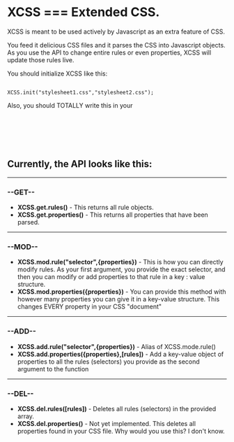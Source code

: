 
<h1>XCSS === Extended CSS.</h1>

<p>XCSS is meant to be used actively by Javascript as an extra feature of CSS.</p>

<p>You feed it delicious CSS files and it parses the CSS into Javascript objects. As you use the API to change entire rules or even properties, XCSS will update those rules live.</p>

<p>You should initialize XCSS like this:</p>
<code>
XCSS.init("stylesheet1.css","stylesheet2.css");
</code>

<p>Also, you should TOTALLY write this in your <code><head></code></p>

<code>
	<noscript>
			<link media="all" type="text/css" rel="stylesheet" href="stylesheet1.css" />
			<link media="all" type="text/css" rel="stylesheet" href="stylesheet2.css" />
	</noscript>
</code>

<h2>Currently, the API looks like this:</h2>

<hr />

<h3>--GET--</h3>
<ul>
<li><b>XCSS.get.rules()</b> - This returns all rule objects.</li>
<li><b>XCSS.get.properties()</b> - This returns all properties that have been parsed.</li>
</ul>
<hr />

<h3>--MOD--</h3>
<ul>
<li><b>XCSS.mod.rule("selector",{properties})</b> - This is how you can directly modify rules. As your first argument, you provide the exact selector, and then you can modify or add properties to that rule in a key : value structure.</li>
<li><b>XCSS.mod.properties({properties})</b> - You can provide this method with however many properties you can give it in a key-value structure. This changes EVERY property in your CSS "document"</li>
</ul>
<hr />

<h3>--ADD--</h3>
<ul>
<li><b>XCSS.add.rule("selector",{properties})</b> - Alias of XCSS.mode.rule()</li>
<li><b>XCSS.add.properties({properties},[rules])</b> - Add a key-value object of properties to all the rules (selectors) you provide as the second argument to the function</li>
</ul>
<hr />

<h3>--DEL--</h3>
<ul>
<li><b>XCSS.del.rules([rules])</b> - Deletes all rules (selectors) in the provided array.</li>
<li><b>XCSS.del.properties()</b> - Not yet implemented. This deletes all properties found in your CSS file. Why would you use this? I don't know.</li>
</ul>